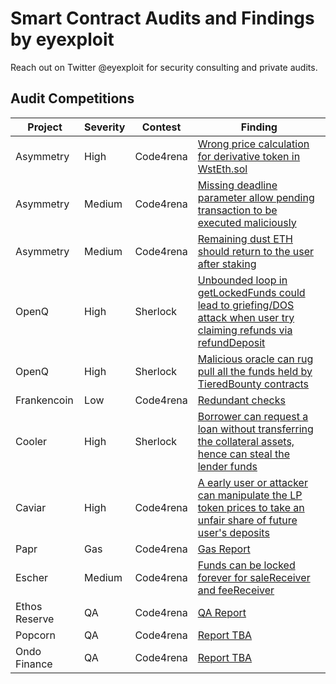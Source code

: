 # Smart Contract Audits and Findings by eyexploit

Reach out on Twitter @eyexploit for security consulting and private audits.

## Audit Competitions

| Project | Severity | Contest | Finding |
| --- | --- | --- | --- |
| Asymmetry | High | Code4rena | [Wrong price calculation for derivative token in WstEth.sol](https://github.com/code-423n4/2023-03-asymmetry-findings/issues/679) |
| Asymmetry | Medium | Code4rena | [Missing deadline parameter allow pending transaction to be executed maliciously](https://github.com/code-423n4/2023-03-asymmetry-findings/issues/628) |
| Asymmetry | Medium | Code4rena | [Remaining dust ETH should return to the user after staking](https://github.com/code-423n4/2023-03-asymmetry-findings/issues/734) |
| OpenQ | High | Sherlock | [Unbounded loop in getLockedFunds could lead to griefing/DOS attack when user try claiming refunds via refundDeposit](https://github.com/sherlock-audit/2023-02-openq-judging/issues/54) | 
| OpenQ | High | Sherlock | [Malicious oracle can rug pull all the funds held by TieredBounty contracts ](https://github.com/sherlock-audit/2023-02-openq-judging/issues/168) |
| Frankencoin | Low | Code4rena | [Redundant checks](https://github.com/code-423n4/2023-04-frankencoin-findings/blob/main/data/eyexploit-Q.md) |
| Cooler | High | Sherlock | [Borrower can request a loan without transferring the collateral assets, hence can steal the lender funds](https://github.com/sherlock-audit/2023-02-openq-judging/issues/162) |
| Caviar | High | Code4rena | [A early user or attacker can manipulate the LP token prices to take an unfair share of future user's deposits](https://github.com/code-423n4/2022-12-caviar-findings/issues/19) |
| Papr | Gas | Code4rena | [Gas Report](https://github.com/code-423n4/2022-12-backed-findings/blob/main/data/eyexploit-G.md) |
| Escher | Medium | Code4rena | [Funds can be locked forever for saleReceiver and feeReceiver](https://github.com/code-423n4/2022-12-escher-findings/issues/58) |
| Ethos Reserve | QA | Code4rena | [QA Report](https://github.com/code-423n4/2023-02-ethos-findings/blob/main/data/eyexploit-Q.md) |
| Popcorn | QA | Code4rena | [Report TBA](https://code4rena.com/contests/2023-01-popcorn-contest#top) |
| Ondo Finance | QA | Code4rena | [Report TBA](https://code4rena.com/contests/2023-01-popcorn-contest#top) |